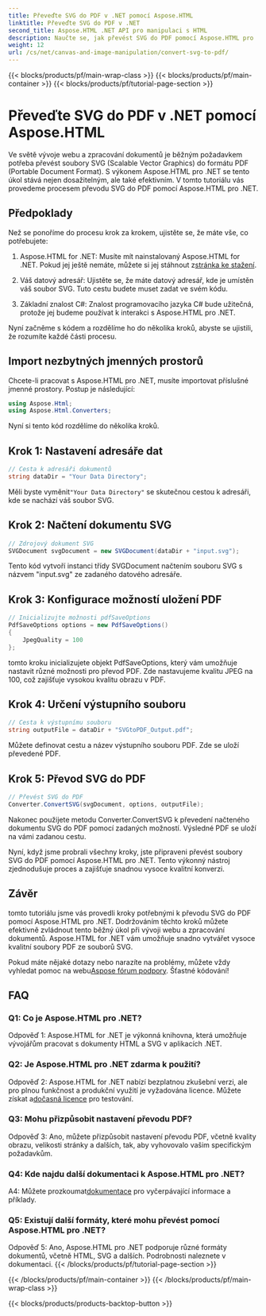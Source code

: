 ```yaml
---
title: Převeďte SVG do PDF v .NET pomocí Aspose.HTML
linktitle: Převeďte SVG do PDF v .NET
second_title: Aspose.HTML .NET API pro manipulaci s HTML
description: Naučte se, jak převést SVG do PDF pomocí Aspose.HTML pro .NET. Vysoce kvalitní výukový program krok za krokem pro efektivní zpracování dokumentů.
weight: 12
url: /cs/net/canvas-and-image-manipulation/convert-svg-to-pdf/
---
```


{{< blocks/products/pf/main-wrap-class >}}
{{< blocks/products/pf/main-container >}}
{{< blocks/products/pf/tutorial-page-section >}}

# Převeďte SVG do PDF v .NET pomocí Aspose.HTML


Ve světě vývoje webu a zpracování dokumentů je běžným požadavkem potřeba převést soubory SVG (Scalable Vector Graphics) do formátu PDF (Portable Document Format). S výkonem Aspose.HTML pro .NET se tento úkol stává nejen dosažitelným, ale také efektivním. V tomto tutoriálu vás provedeme procesem převodu SVG do PDF pomocí Aspose.HTML pro .NET. 

## Předpoklady

Než se ponoříme do procesu krok za krokem, ujistěte se, že máte vše, co potřebujete:

1.  Aspose.HTML for .NET: Musíte mít nainstalovaný Aspose.HTML for .NET. Pokud jej ještě nemáte, můžete si jej stáhnout z[stránka ke stažení](https://releases.aspose.com/html/net/).

2. Váš datový adresář: Ujistěte se, že máte datový adresář, kde je umístěn váš soubor SVG. Tuto cestu budete muset zadat ve svém kódu.

3. Základní znalost C#: Znalost programovacího jazyka C# bude užitečná, protože jej budeme používat k interakci s Aspose.HTML pro .NET.

Nyní začněme s kódem a rozdělíme ho do několika kroků, abyste se ujistili, že rozumíte každé části procesu.

## Import nezbytných jmenných prostorů

Chcete-li pracovat s Aspose.HTML pro .NET, musíte importovat příslušné jmenné prostory. Postup je následující:

```csharp
using Aspose.Html;
using Aspose.Html.Converters;
```

Nyní si tento kód rozdělíme do několika kroků.

## Krok 1: Nastavení adresáře dat
```csharp
// Cesta k adresáři dokumentů
string dataDir = "Your Data Directory";
```
 Měli byste vyměnit`"Your Data Directory"` se skutečnou cestou k adresáři, kde se nachází váš soubor SVG.

## Krok 2: Načtení dokumentu SVG
```csharp
// Zdrojový dokument SVG
SVGDocument svgDocument = new SVGDocument(dataDir + "input.svg");
```
Tento kód vytvoří instanci třídy SVGDocument načtením souboru SVG s názvem "input.svg" ze zadaného datového adresáře.

## Krok 3: Konfigurace možností uložení PDF
```csharp
// Inicializujte možnosti pdfSaveOptions
PdfSaveOptions options = new PdfSaveOptions()
{
	JpegQuality = 100
};
```
tomto kroku inicializujete objekt PdfSaveOptions, který vám umožňuje nastavit různé možnosti pro převod PDF. Zde nastavujeme kvalitu JPEG na 100, což zajišťuje vysokou kvalitu obrazu v PDF.

## Krok 4: Určení výstupního souboru
```csharp
// Cesta k výstupnímu souboru
string outputFile = dataDir + "SVGtoPDF_Output.pdf";
```
Můžete definovat cestu a název výstupního souboru PDF. Zde se uloží převedené PDF.

## Krok 5: Převod SVG do PDF
```csharp
// Převést SVG do PDF
Converter.ConvertSVG(svgDocument, options, outputFile);
```
Nakonec použijete metodu Converter.ConvertSVG k převedení načteného dokumentu SVG do PDF pomocí zadaných možností. Výsledné PDF se uloží na vámi zadanou cestu.

Nyní, když jsme probrali všechny kroky, jste připraveni převést soubory SVG do PDF pomocí Aspose.HTML pro .NET. Tento výkonný nástroj zjednodušuje proces a zajišťuje snadnou vysoce kvalitní konverzi.

## Závěr

tomto tutoriálu jsme vás provedli kroky potřebnými k převodu SVG do PDF pomocí Aspose.HTML pro .NET. Dodržováním těchto kroků můžete efektivně zvládnout tento běžný úkol při vývoji webu a zpracování dokumentů. Aspose.HTML for .NET vám umožňuje snadno vytvářet vysoce kvalitní soubory PDF ze souborů SVG.

 Pokud máte nějaké dotazy nebo narazíte na problémy, můžete vždy vyhledat pomoc na webu[Aspose fórum podpory](https://forum.aspose.com/). Šťastné kódování!

## FAQ

### Q1: Co je Aspose.HTML pro .NET?

Odpověď 1: Aspose.HTML for .NET je výkonná knihovna, která umožňuje vývojářům pracovat s dokumenty HTML a SVG v aplikacích .NET.

### Q2: Je Aspose.HTML pro .NET zdarma k použití?

 Odpověď 2: Aspose.HTML for .NET nabízí bezplatnou zkušební verzi, ale pro plnou funkčnost a produkční využití je vyžadována licence. Můžete získat a[dočasná licence](https://purchase.aspose.com/temporary-license/) pro testování.

### Q3: Mohu přizpůsobit nastavení převodu PDF?

Odpověď 3: Ano, můžete přizpůsobit nastavení převodu PDF, včetně kvality obrazu, velikosti stránky a dalších, tak, aby vyhovovalo vašim specifickým požadavkům.

### Q4: Kde najdu další dokumentaci k Aspose.HTML pro .NET?

 A4: Můžete prozkoumat[dokumentace](https://reference.aspose.com/html/net/) pro vyčerpávající informace a příklady.

### Q5: Existují další formáty, které mohu převést pomocí Aspose.HTML pro .NET?

Odpověď 5: Ano, Aspose.HTML pro .NET podporuje různé formáty dokumentů, včetně HTML, SVG a dalších. Podrobnosti naleznete v dokumentaci.
{{< /blocks/products/pf/tutorial-page-section >}}

{{< /blocks/products/pf/main-container >}}
{{< /blocks/products/pf/main-wrap-class >}}

{{< blocks/products/products-backtop-button >}}
